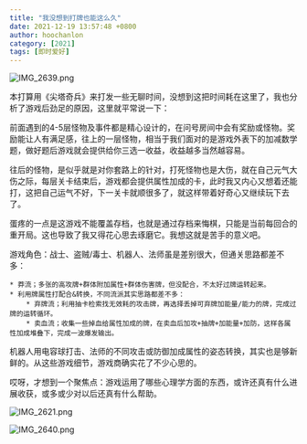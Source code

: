 ```yaml
---
title: "我没想到打牌也能这么久"
date: 2021-12-19 13:57:48 +0800
author: hoochanlon
category: [2021]
tags: [即时爱好]
---
```


![IMG_2639.png](https://s2.loli.net/2021/12/20/alZWoyismuHNpnS.png)

<!-- more -->

本打算用《尖塔奇兵》来打发一些无聊时间，没想到这把时间耗在这里了，我也分析了游戏后劲足的原因，这里就平常说一下：

前面遇到的4-5层怪物及事件都是精心设计的，在问号房间中会有奖励或怪物。奖励能让人有满足感，往上的一层怪物，相当于我们面对的是游戏外表下的加减数学题，做好题后游戏就会提供给你三选一收益，收益越多当然越容易。

往后的怪物，是似乎就是对你套路上的针对，打死怪物也是大伤，就在自己元气大伤之际，每层关卡结束后，游戏都会提供属性加成的卡，此时我又内心又想着还能打，这把自己运气不好，下一关卡就顺很多了，就这样带着好奇心又继续玩下去了。

蛋疼的一点是这游戏不能覆盖存档，也就是通过存档来悔棋，只能是当前每回合的重开局。这也导致了我又得花心思去琢磨它。我想这就是苦手的意义吧。

游戏角色：战士、盗贼/毒士、机器人、法师虽是差别很大，但通关思路都差不多：

	* 莽流；多张的高攻牌+群体附加属性+群体伤害牌，但没配合，不太好过牌运转起来。
	* 利用牌属性打配合&转换，不同流派其实思路都差不多：
		* 弃牌流；利用抽卡检索找无效耗的攻击牌，再选择丢掉可弃牌加能量/能力的牌，完成过牌的运转循环。
		* 卖血流；收集一些掉血给属性加成的牌，在卖血后加攻+抽牌+加能量+加防，这样各属性加成堆叠下，完成一波爆发输出。

机器人用电容球打击、法师的不同攻击或防御加成属性的姿态转换，其实也是够新鲜的。从这些游戏细节，游戏商确实花了不少心思的。

哎呀，才想到一个聚焦点：游戏运用了哪些心理学方面的东西，或许还真有什么进展收获，或多或少对以后还真有什么帮助。

![IMG_2621.png](https://s2.loli.net/2021/12/20/CVSiKwk4e2fpqJR.png)

![IMG_2640.png](https://s2.loli.net/2021/12/20/Mu7vQgYTUEor5OJ.png)
